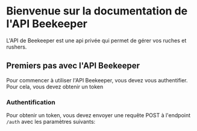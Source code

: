 # Bienvenue sur la documentation de l'API Beekeeper

L'API de Beekeeper est une api privée qui permet de
gérer vos ruches et rushers.

## Premiers pas avec l'API Beekeeper

Pour commencer à utiliser l'API Beekeeper, vous devez
vous authentifier. Pour cela, vous devez obtenir un token

### Authentification

Pour obtenir un token, vous devez envoyer une requête POST
à l'endpoint `/auth` avec les paramètres suivants:


